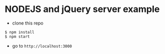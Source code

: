 # NODEJS and jQuery server example

- clone this repo
```
$ npm install
$ npm start
```

- go to `http://localhost:3000`